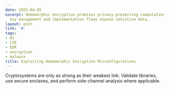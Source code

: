 ```yaml
---
date: 2025-04-05
excerpt: Homomorphic encryption promises privacy-preserving computation, but improper
  key management and implementation flaws expose sensitive data.
layout: post
link: '#'
tags:
- AI
- CVE
- EDR
- encryption
- malware
title: Exploiting Homomorphic Encryption Misconfigurations
---
```

Cryptosystems are only as strong as their weakest link. Validate libraries, use secure enclaves, and perform side-channel analysis where applicable.
